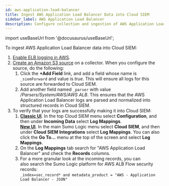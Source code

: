 ```yaml
---
id: aws-application-load-balancer
title: Ingest AWS Application Load Balancer Data into Cloud SIEM
sidebar_label: AWS Application Load Balancer
description: Configure collection and ingestion of AWS Application Load Balancer (ALB) log messages from an S3 bucket to be parsed by Cloud SIEM's AWS ALB system parser.
---
```


import useBaseUrl from '@docusaurus/useBaseUrl';

To ingest AWS Application Load Balancer data into Cloud SIEM:
1. [Enable ELB logging in AWS](/docs/send-data/hosted-collectors/amazon-aws/aws-elastic-load-balancing-source/#enable-elb-logging-in-aws).
1. [Create an Amazon S3 source](/docs/send-data/hosted-collectors/amazon-aws/aws-s3-source/#create-an-amazons3-source) on a collector. When you configure the source, do the following:
   1. Click the **+Add Field** link, and add a field whose name is `_siemForward` and value is *true*. This will ensure all logs for this source are forwarded to Cloud SIEM.
   1. Add another field named `_parser` with value */Parsers/System/AWS/AWS ALB*. This ensures that the AWS Application Load Balancer logs are parsed and normalized into structured records in Cloud SIEM.
1. To verify that your logs are successfully making it into Cloud SIEM: 
   1. [**Classic UI**](/docs/get-started/sumo-logic-ui-classic). In the top Cloud SIEM menu select **Configuration**, and then under **Incoming Data** select **Log Mappings**. <br/>[**New UI**](/docs/get-started/sumo-logic-ui). In the main Sumo Logic menu select **Cloud SIEM**, and then under **Cloud SIEM Integrations** select **Log Mappings**. You can also click the **Go To...** menu at the top of the screen and select **Log Mappings**.  
   1. On the **Log Mappings** tab search for "AWS Application Load Balancer" and check the **Records** columns.
   1. For a more granular look at the incoming records, you can also search the Sumo Logic platform for AWS ALB Flow security records:<br/>`_index=sec_record* and metadata_product = "AWS - Application Load Balancer - JSON"`
